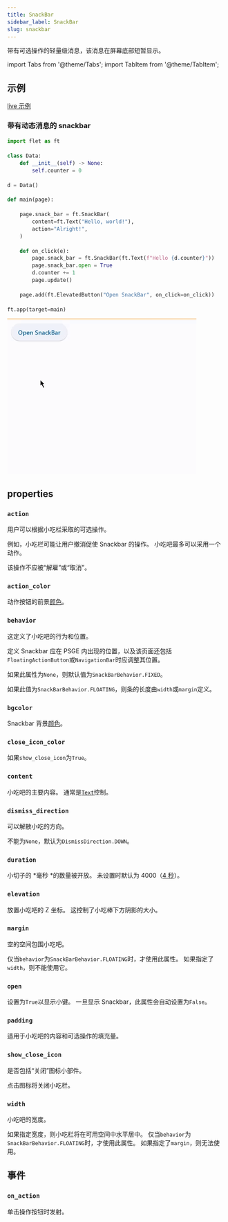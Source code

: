 ```yaml
---
title: SnackBar
sidebar_label: SnackBar
slug: snackbar
---
```


带有可选操作的轻量级消息，该消息在屏幕底部短暂显示。

import Tabs from '@theme/Tabs';
import TabItem from '@theme/TabItem';

## 示例

[live 示例](https://flet-controls-gallery.fly.dev/dialogs/snackbar)

### 带有动态消息的 snackbar

<Tabs groupId="language">
  <TabItem value="python" label="Python" default>

```python
import flet as ft

class Data:
    def __init__(self) -> None:
        self.counter = 0

d = Data()

def main(page):

    page.snack_bar = ft.SnackBar(
        content=ft.Text("Hello, world!"),
        action="Alright!",
    )

    def on_click(e):
        page.snack_bar = ft.SnackBar(ft.Text(f"Hello {d.counter}"))
        page.snack_bar.open = True
        d.counter += 1
        page.update()

    page.add(ft.ElevatedButton("Open SnackBar", on_click=on_click))

ft.app(target=main)
```

  </TabItem>
</Tabs>

<img src="/img/docs/controls/snackbar/snackbar-with-custom-content.gif" className="screenshot-40"/>

## properties

### `action`

用户可以根据小吃栏采取的可选操作。

例如，小吃栏可能让用户撤消促使 Snackbar 的操作。 小吃吧最多可以采用一个动作。

该操作不应被“解雇”或“取消”。

### `action_color`

动作按钮的前景[颜色](/docs/guides/python/colors)。

### `behavior`

这定义了小吃吧的行为和位置。

定义 Snackbar 应在 PSGE 内出现的位置，以及该页面还包括`FloatingActionButton`或`NavigationBar`时应调整其位置。

如果此属性为`None`，则默认值为`SnackBarBehavior.FIXED`。

如果此值为`SnackBarBehavior.FLOATING`，则条的长度由`width`或`margin`定义。

### `bgcolor`

Snackbar 背景[颜色](/docs/guides/python/colors)。

### `close_icon_color`

如果`show_close_icon`为`True`。

### `content`

小吃吧的主要内容。 通常是[`Text`](text)控制。

### `dismiss_direction`

可以解散小吃的方向。

不能为`None`，默认为`DismissDirection.DOWN`。

### `duration`

小切子的 *毫秒 *的数量被开放。 未设置时默认为 4000（[4 秒](https://api.flutter.dev/flutter/material/SnackBar/duration.html)）。

### `elevation`

放置小吃吧的 Z 坐标。 这控制了小吃棒下方阴影的大小。

### `margin`

空的空间包围小吃吧。

仅当`behavior`为`SnackBarBehavior.FLOATING`时，才使用此属性。 如果指定了`width`，则不能使用它。

### `open`

设置为`True`以显示小键。 一旦显示 Snackbar，此属性会自动设置为`False`。

### `padding`

适用于小吃吧的内容和可选操作的填充量。

### `show_close_icon`

是否包括“关闭”图标小部件。

点击图标将关闭小吃栏。

### `width`

小吃吧的宽度。

如果指定宽度，则小吃栏将在可用空间中水平居中。 仅当`behavior`为`SnackBarBehavior.FLOATING`时，才使用此属性。 如果指定了`margin`，则无法使用。

## 事件

### `on_action`

单击操作按钮时发射。
